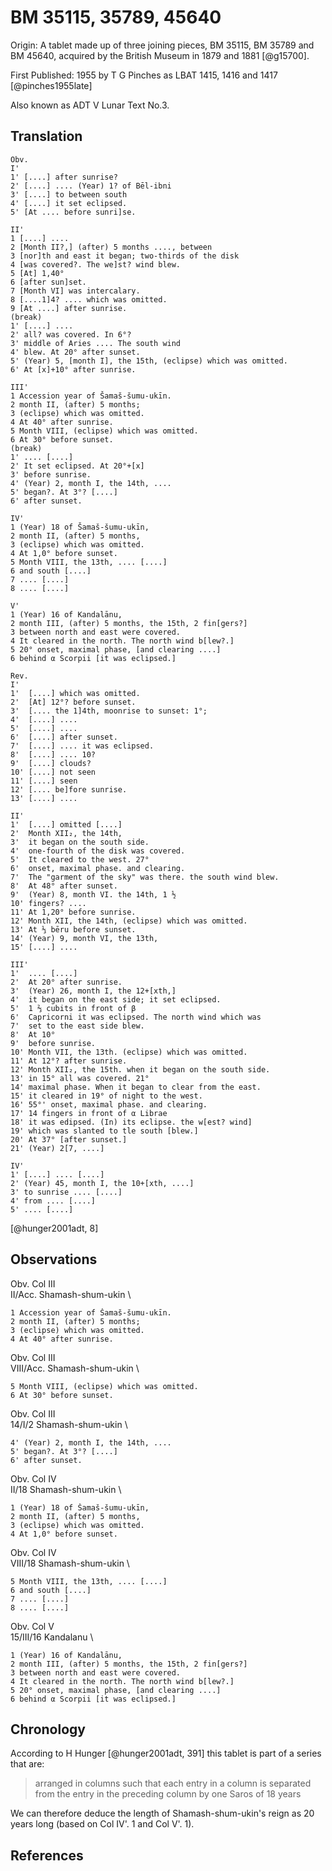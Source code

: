 # BM 35115, 35789, 45640

Origin: A tablet made up of three joining pieces, BM 35115, BM 35789 and BM 45640,
acquired by the British Museum in 1879 and 1881 [@g15700].

First Published: 1955 by T G Pinches as LBAT 1415, 1416 and 1417 [@pinches1955late]

Also known as ADT V Lunar Text No.3.

## Translation
```
Obv.
I'
1' [....] after sunrise?
2' [....] .... (Year) 1? of Bēl-ibni
3' [....] to between south
4' [....] it set eclipsed.
5' [At .... before sunri]se.

II'
1 [....] ....
2 [Month II?,] (after) 5 months ...., between
3 [nor]th and east it began; two-thirds of the disk
4 [was covered?. The we]st? wind blew.
5 [At] 1,40°
6 [after sun]set.
7 [Month VI] was intercalary.
8 [....1]4? .... which was omitted.
9 [At ....] after sunrise.
(break)
1' [....] ....
2' all? was covered. In 6°?
3' middle of Aries .... The south wind
4' blew. At 20° after sunset.
5' (Year) 5, [month I], the 15th, (eclipse) which was omitted.
6' At [x]+10° after sunrise.

III' 
1 Accession year of Šamaš-šumu-ukīn.
2 month II, (after) 5 months;
3 (eclipse) which was omitted.
4 At 40° after sunrise.
5 Month VIII, (eclipse) which was omitted.
6 At 30° before sunset.
(break)
1' .... [....]
2' It set eclipsed. At 20°+[x]
3' before sunrise.
4' (Year) 2, month I, the 14th, ....
5' began?. At 3°? [....]
6' after sunset.

IV'
1 (Year) 18 of Šamaš-šumu-ukīn,
2 month II, (after) 5 months,
3 (eclipse) which was omitted.
4 At 1,0° before sunset.
5 Month VIII, the 13th, .... [....]
6 and south [....]
7 .... [....]
8 .... [....]

V'
1 (Year) 16 of Kandalānu,
2 month III, (after) 5 months, the 15th, 2 fin[gers?]
3 between north and east were covered.
4 It cleared in the north. The north wind b[lew?.]
5 20° onset, maximal phase, [and clearing ....]
6 behind α Scorpii [it was eclipsed.]

Rev.
I'
1'  [....] which was omitted.
2'  [At] 12°? before sunset.
3'  [.... the 1]4th, moonrise to sunset: 1°;
4'  [....] ....
5'  [....] ....
6'  [....] after sunset.
7'  [....] .... it was eclipsed.
8'  [....] .... 10?
9'  [....] clouds?
10' [....] not seen
11' [....] seen
12' [.... be]fore sunrise.
13' [....] ....

II'
1'  [....] omitted [....]
2'  Month XII₂, the 14th,
3'  it began on the south side.
4'  one-fourth of the disk was covered.
5'  It cleared to the west. 27°
6'  onset, maximal phase. and clearing.
7'  The "garment of the sky" was there. the south wind blew.
8'  At 48° after sunset.
9'  (Year) 8, month VI. the 14th, 1 ½
10' fingers? ....
11' At 1,20° before sunrise.
12' Month XII, the 14th, (eclipse) which was omitted.
13' At ⅓ bēru before sunset.
14' (Year) 9, month VI, the 13th,
15' [....] ....

III'
1'  .... [....]
2'  At 20° after sunrise.
3'  (Year) 26, month I, the 12+[xth,]
4'  it began on the east side; it set eclipsed.
5'  1 ⅔ cubits in front of β
6'  Capricorni it was eclipsed. The north wind which was
7'  set to the east side blew.
8'  At 10°
9'  before sunrise.
10' Month VII, the 13th. (eclipse) which was omitted.
11' At 12°? after sunrise.
12' Month XII₂, the 15th. when it began on the south side.
13' in 15° all was covered. 21°
14' maximal phase. When it began to clear from the east.
15' it cleared in 19° of night to the west.
16' 55°' onset, maximal phase. and clearing.
17' 14 fingers in front of α Librae
18' it was edipsed. (In) its eclipse. the w[est? wind]
19' which was slanted to tle south [blew.]
20' At 37° [after sunset.]
21' (Year) 2[7, ....]

IV'
1' [....] .... [....]
2' (Year) 45, month I, the 10+[xth, ....]
3' to sunrise .... [....]
4' from .... [....]
5' .... [....]
```
[@hunger2001adt, 8]

## Observations

Obv. Col III \
II/Acc. Shamash-shum-ukin \
```
1 Accession year of Šamaš-šumu-ukīn.
2 month II, (after) 5 months;
3 (eclipse) which was omitted.
4 At 40° after sunrise.
```

Obv. Col III \
VIII/Acc. Shamash-shum-ukin \
```
5 Month VIII, (eclipse) which was omitted.
6 At 30° before sunset.
```

Obv. Col III \
14/I/2 Shamash-shum-ukin \
```
4' (Year) 2, month I, the 14th, ....
5' began?. At 3°? [....]
6' after sunset.
```

Obv. Col IV \
II/18 Shamash-shum-ukin \
```
1 (Year) 18 of Šamaš-šumu-ukīn,
2 month II, (after) 5 months,
3 (eclipse) which was omitted.
4 At 1,0° before sunset.
```

Obv. Col IV \
VIII/18 Shamash-shum-ukin \
```
5 Month VIII, the 13th, .... [....]
6 and south [....]
7 .... [....]
8 .... [....]
```

Obv. Col V \
15/III/16 Kandalanu \
```
1 (Year) 16 of Kandalānu,
2 month III, (after) 5 months, the 15th, 2 fin[gers?]
3 between north and east were covered.
4 It cleared in the north. The north wind b[lew?.]
5 20° onset, maximal phase, [and clearing ....]
6 behind α Scorpii [it was eclipsed.]
```



## Chronology

According to H Hunger [@hunger2001adt, 391] this tablet is part of a series that are:

> arranged in columns such that each entry in a column is separated from the entry in the preceding column by one Saros of 18 years

We can therefore deduce the length of Shamash-shum-ukin's reign as 20 years long (based on Col IV'. 1 and Col V'. 1).

## References
